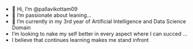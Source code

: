 - 👋 Hi, I’m @pallavikottam09
- 👀 I’m passionate about leaning...
- 🌱 I’m currently in my 3rd year of Artificial Intelligence and Data Science Domain
- I’m looking to nake my self better in every aspect where I can succed  ...
- I believe that continues learning makes me stand infront 
   

<!---
pallavikottam09/pallavikottam09 is a ✨ special ✨ repository because its `README.md` (this file) appears on your GitHub profile.
You can click the Preview link to take a look at your changes.
--->
